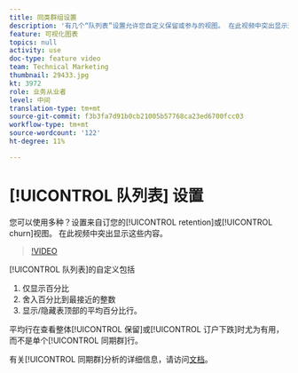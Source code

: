```yaml
---
title: 同类群组设置
description: '有几个“队列表”设置允许您自定义保留或参与的视图。 在此视频中突出显示这些内容。 '
feature: 可视化图表
topics: null
activity: use
doc-type: feature video
team: Technical Marketing
thumbnail: 29433.jpg
kt: 3972
role: 业务从业者
level: 中间
translation-type: tm+mt
source-git-commit: f3b3fa7d91b0cb21005b57768ca23ed6700fcc03
workflow-type: tm+mt
source-wordcount: '122'
ht-degree: 11%

---
```



# [!UICONTROL 队列表] 设置

您可以使用多种？设置来自订您的[!UICONTROL retention]或[!UICONTROL churn]视图。 在此视频中突出显示这些内容。

>[!VIDEO](https://video.tv.adobe.com/v/29433/?quality=12)

[!UICONTROL 队列表]的自定义包括

1. 仅显示百分比
1. 舍入百分比到最接近的整数
1. 显示/隐藏表顶部的平均百分比行。

平均行在查看整体[!UICONTROL 保留]或[!UICONTROL 订户下跌]时尤为有用，而不是单个[!UICONTROL 同期群]行。

有关[!UICONTROL 同期群]分析的详细信息，请访问[文档](https://docs.adobe.com/help/zh-Hans/analytics/analyze/analysis-workspace/visualizations/cohort-table/t-cohort.html)。
